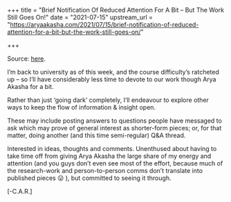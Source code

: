 +++
title = "Brief Notification Of Reduced Attention For A Bit – But The Work Still Goes On!"
date = "2021-07-15"
upstream_url = "https://aryaakasha.com/2021/07/15/brief-notification-of-reduced-attention-for-a-bit-but-the-work-still-goes-on/"

+++

Source: [here](https://aryaakasha.com/2021/07/15/brief-notification-of-reduced-attention-for-a-bit-but-the-work-still-goes-on/).

I’m back to university as of this week, and the course difficulty’s ratcheted up – so I’ll have considerably less time to devote to our work though Arya Akasha for a bit.

Rather than just ‘going dark’ completely, I’ll endeavour to explore other ways to keep the flow of information & insight open.

These may include posting answers to questions people have messaged to ask which may prove of general interest as shorter-form pieces; or, for that matter, doing another (and this time semi-regular) Q&A thread.

Interested in ideas, thoughts and comments. Unenthused about having to take time off from giving Arya Akasha the large share of my energy and attention (and you guys don’t even see most of the effort, because much of the research-work and person-to-person comms don’t translate into published pieces 😛 ), but committed to seeing it through.

\[-C.A.R.\]